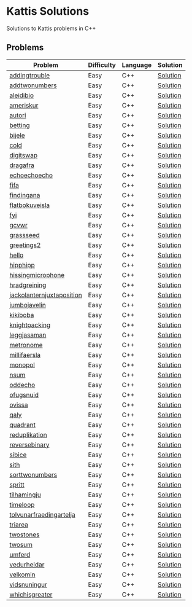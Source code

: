 # Kattis Solutions

Solutions to Kattis problems in C++

## Problems
| Problem | Difficulty | Language | Solution |
| ------- | ---------- | -------- | -------- |
| [addingtrouble](https://open.kattis.com/problems/addingtrouble) | Easy | C++ | [Solution](https://github.com/ImPlotting/Kattis-Solutions/blob/main/Kattis/C++/1_Easy/addingtrouble.cpp) |
| [addtwonumbers](https://open.kattis.com/problems/addtwonumbers) | Easy | C++ | [Solution](https://github.com/ImPlotting/Kattis-Solutions/blob/main/Kattis/C++/1_Easy/addtwonumbers.cpp) |
| [aleidibio](https://open.kattis.com/problems/aleidibio) | Easy | C++ | [Solution](https://github.com/ImPlotting/Kattis-Solutions/blob/main/Kattis/C++/1_Easy/aleidibio.cpp) |
| [ameriskur](https://open.kattis.com/problems/ameriskur) | Easy | C++ | [Solution](https://github.com/ImPlotting/Kattis-Solutions/blob/main/Kattis/C++/1_Easy/ameriskur.cpp) |
| [autori](https://open.kattis.com/problems/autori) | Easy | C++ | [Solution](https://github.com/ImPlotting/Kattis-Solutions/blob/main/Kattis/C++/1_Easy/autori.cpp) |
| [betting](https://open.kattis.com/problems/betting) | Easy | C++ | [Solution](https://github.com/ImPlotting/Kattis-Solutions/blob/main/Kattis/C++/1_Easy/betting.cpp) |
| [bijele](https://open.kattis.com/problems/bijele) | Easy | C++ | [Solution](https://github.com/ImPlotting/Kattis-Solutions/blob/main/Kattis/C++/1_Easy/bijele.cpp) |
| [cold](https://open.kattis.com/problems/cold) | Easy | C++ | [Solution](https://github.com/ImPlotting/Kattis-Solutions/blob/main/Kattis/C++/1_Easy/cold.cpp) |
| [digitswap](https://open.kattis.com/problems/digitswap) | Easy | C++ | [Solution](https://github.com/ImPlotting/Kattis-Solutions/blob/main/Kattis/C++/1_Easy/digitswap.cpp) |
| [dragafra](https://open.kattis.com/problems/dragafra) | Easy | C++ | [Solution](https://github.com/ImPlotting/Kattis-Solutions/blob/main/Kattis/C++/1_Easy/dragafra.cpp) |
| [echoechoecho](https://open.kattis.com/problems/echoechoecho) | Easy | C++ | [Solution](https://github.com/ImPlotting/Kattis-Solutions/blob/main/Kattis/C++/1_Easy/echoechoecho.cpp) |
| [fifa](https://open.kattis.com/problems/fifa) | Easy | C++ | [Solution](https://github.com/ImPlotting/Kattis-Solutions/blob/main/Kattis/C++/1_Easy/fifa.cpp) |
| [findingana](https://open.kattis.com/problems/findingana) | Easy | C++ | [Solution](https://github.com/ImPlotting/Kattis-Solutions/blob/main/Kattis/C++/1_Easy/findingana.cpp) |
| [flatbokuveisla](https://open.kattis.com/problems/flatbokuveisla) | Easy | C++ | [Solution](https://github.com/ImPlotting/Kattis-Solutions/blob/main/Kattis/C++/1_Easy/flatbokuveisla.cpp) |
| [fyi](https://open.kattis.com/problems/fyi) | Easy | C++ | [Solution](https://github.com/ImPlotting/Kattis-Solutions/blob/main/Kattis/C++/1_Easy/fyi.cpp) |
| [gcvwr](https://open.kattis.com/problems/gcvwr) | Easy | C++ | [Solution](https://github.com/ImPlotting/Kattis-Solutions/blob/main/Kattis/C++/1_Easy/gcvwr.cpp) |
| [grassseed](https://open.kattis.com/problems/grassseed) | Easy | C++ | [Solution](https://github.com/ImPlotting/Kattis-Solutions/blob/main/Kattis/C++/1_Easy/grassseed.cpp) |
| [greetings2](https://open.kattis.com/problems/greetings2) | Easy | C++ | [Solution](https://github.com/ImPlotting/Kattis-Solutions/blob/main/Kattis/C++/1_Easy/greetings2.cpp) |
| [hello](https://open.kattis.com/problems/hello) | Easy | C++ | [Solution](https://github.com/ImPlotting/Kattis-Solutions/blob/main/Kattis/C++/1_Easy/hello.cpp) |
| [hipphipp](https://open.kattis.com/problems/hipphipp) | Easy | C++ | [Solution](https://github.com/ImPlotting/Kattis-Solutions/blob/main/Kattis/C++/1_Easy/hipphipp.cpp) |
| [hissingmicrophone](https://open.kattis.com/problems/hissingmicrophone) | Easy | C++ | [Solution](https://github.com/ImPlotting/Kattis-Solutions/blob/main/Kattis/C++/1_Easy/hissingmicrophone.cpp) |
| [hradgreining](https://open.kattis.com/problems/hradgreining) | Easy | C++ | [Solution](https://github.com/ImPlotting/Kattis-Solutions/blob/main/Kattis/C++/1_Easy/hradgreining.cpp) |
| [jackolanternjuxtaposition](https://open.kattis.com/problems/jackolanternjuxtaposition) | Easy | C++ | [Solution](https://github.com/ImPlotting/Kattis-Solutions/blob/main/Kattis/C++/1_Easy/jackolanternjuxtaposition.cpp) |
| [jumbojavelin](https://open.kattis.com/problems/jumbojavelin) | Easy | C++ | [Solution](https://github.com/ImPlotting/Kattis-Solutions/blob/main/Kattis/C++/1_Easy/jumbojavelin.cpp) |
| [kikiboba](https://open.kattis.com/problems/kikiboba) | Easy | C++ | [Solution](https://github.com/ImPlotting/Kattis-Solutions/blob/main/Kattis/C++/1_Easy/kikiboba.cpp) |
| [knightpacking](https://open.kattis.com/problems/knightpacking) | Easy | C++ | [Solution](https://github.com/ImPlotting/Kattis-Solutions/blob/main/Kattis/C++/1_Easy/knightpacking.cpp) |
| [leggjasaman](https://open.kattis.com/problems/leggjasaman) | Easy | C++ | [Solution](https://github.com/ImPlotting/Kattis-Solutions/blob/main/Kattis/C++/1_Easy/leggjasaman.cpp) |
| [metronome](https://open.kattis.com/problems/metronome) | Easy | C++ | [Solution](https://github.com/ImPlotting/Kattis-Solutions/blob/main/Kattis/C++/1_Easy/metronome.cpp) |
| [millifaersla](https://open.kattis.com/problems/millifaersla) | Easy | C++ | [Solution](https://github.com/ImPlotting/Kattis-Solutions/blob/main/Kattis/C++/1_Easy/millifaersla.cpp) |
| [monopol](https://open.kattis.com/problems/monopol) | Easy | C++ | [Solution](https://github.com/ImPlotting/Kattis-Solutions/blob/main/Kattis/C++/1_Easy/monopol.cpp) |
| [nsum](https://open.kattis.com/problems/nsum) | Easy | C++ | [Solution](https://github.com/ImPlotting/Kattis-Solutions/blob/main/Kattis/C++/1_Easy/nsum.cpp) |
| [oddecho](https://open.kattis.com/problems/oddecho) | Easy | C++ | [Solution](https://github.com/ImPlotting/Kattis-Solutions/blob/main/Kattis/C++/1_Easy/oddecho.cpp) |
| [ofugsnuid](https://open.kattis.com/problems/ofugsnuid) | Easy | C++ | [Solution](https://github.com/ImPlotting/Kattis-Solutions/blob/main/Kattis/C++/1_Easy/ofugsnuid.cpp) |
| [ovissa](https://open.kattis.com/problems/ovissa) | Easy | C++ | [Solution](https://github.com/ImPlotting/Kattis-Solutions/blob/main/Kattis/C++/1_Easy/ovissa.cpp) |
| [qaly](https://open.kattis.com/problems/qaly) | Easy | C++ | [Solution](https://github.com/ImPlotting/Kattis-Solutions/blob/main/Kattis/C++/1_Easy/qaly.cpp) |
| [quadrant](https://open.kattis.com/problems/quadrant) | Easy | C++ | [Solution](https://github.com/ImPlotting/Kattis-Solutions/blob/main/Kattis/C++/1_Easy/quadrant.cpp) |
| [reduplikation](https://open.kattis.com/problems/reduplikation) | Easy | C++ | [Solution](https://github.com/ImPlotting/Kattis-Solutions/blob/main/Kattis/C++/1_Easy/reduplikation.cpp) |
| [reversebinary](https://open.kattis.com/problems/reversebinary) | Easy | C++ | [Solution](https://github.com/ImPlotting/Kattis-Solutions/blob/main/Kattis/C++/1_Easy/reversebinary.cpp) |
| [sibice](https://open.kattis.com/problems/sibice) | Easy | C++ | [Solution](https://github.com/ImPlotting/Kattis-Solutions/blob/main/Kattis/C++/1_Easy/sibice.cpp) |
| [sith](https://open.kattis.com/problems/sith) | Easy | C++ | [Solution](https://github.com/ImPlotting/Kattis-Solutions/blob/main/Kattis/C++/1_Easy/sith.cpp) |
| [sorttwonumbers](https://open.kattis.com/problems/sorttwonumbers) | Easy | C++ | [Solution](https://github.com/ImPlotting/Kattis-Solutions/blob/main/Kattis/C++/1_Easy/sorttwonumbers.cpp) |
| [spritt](https://open.kattis.com/problems/spritt) | Easy | C++ | [Solution](https://github.com/ImPlotting/Kattis-Solutions/blob/main/Kattis/C++/1_Easy/spritt.cpp) |
| [tilhamingju](https://open.kattis.com/problems/tilhamingju) | Easy | C++ | [Solution](https://github.com/ImPlotting/Kattis-Solutions/blob/main/Kattis/C++/1_Easy/tilhamingju.cpp) |
| [timeloop](https://open.kattis.com/problems/timeloop) | Easy | C++ | [Solution](https://github.com/ImPlotting/Kattis-Solutions/blob/main/Kattis/C++/1_Easy/timeloop.cpp) |
| [tolvunarfraedingartelja](https://open.kattis.com/problems/tolvunarfraedingartelja) | Easy | C++ | [Solution](https://github.com/ImPlotting/Kattis-Solutions/blob/main/Kattis/C++/1_Easy/tolvunarfraedingartelja.cpp) |
| [triarea](https://open.kattis.com/problems/triarea) | Easy | C++ | [Solution](https://github.com/ImPlotting/Kattis-Solutions/blob/main/Kattis/C++/1_Easy/triarea.cpp) |
| [twostones](https://open.kattis.com/problems/twostones) | Easy | C++ | [Solution](https://github.com/ImPlotting/Kattis-Solutions/blob/main/Kattis/C++/1_Easy/twostones.cpp) |
| [twosum](https://open.kattis.com/problems/twosum) | Easy | C++ | [Solution](https://github.com/ImPlotting/Kattis-Solutions/blob/main/Kattis/C++/1_Easy/twosum.cpp) |
| [umferd](https://open.kattis.com/problems/umferd) | Easy | C++ | [Solution](https://github.com/ImPlotting/Kattis-Solutions/blob/main/Kattis/C++/1_Easy/umferd.cpp) |
| [vedurheidar](https://open.kattis.com/problems/vedurheidar) | Easy | C++ | [Solution](https://github.com/ImPlotting/Kattis-Solutions/blob/main/Kattis/C++/1_Easy/vedurheidar.cpp) |
| [velkomin](https://open.kattis.com/problems/velkomin) | Easy | C++ | [Solution](https://github.com/ImPlotting/Kattis-Solutions/blob/main/Kattis/C++/1_Easy/velkomin.cpp) |
| [vidsnuningur](https://open.kattis.com/problems/vidsnuningur) | Easy | C++ | [Solution](https://github.com/ImPlotting/Kattis-Solutions/blob/main/Kattis/C++/1_Easy/vidsnuningur.cpp) |
| [whichisgreater](https://open.kattis.com/problems/whichisgreater) | Easy | C++ | [Solution](https://github.com/ImPlotting/Kattis-Solutions/blob/main/Kattis/C++/1_Easy/whichisgreater.cpp) |
